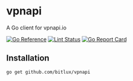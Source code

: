 # vpnapi
A Go client for vpnapi.io

[![Go Reference](https://pkg.go.dev/badge/github.com/bitlux/vpnapi.svg)](https://pkg.go.dev/github.com/bitlux/vpnapi)
[![Lint Status](https://github.com/bitlux/vpnapi/workflows/golangci-lint/badge.svg)](https://github.com/bitlux/vpnapi/actions?query=workflow%3Agolangci-lint)
[![Go Report Card](https://goreportcard.com/badge/github.com/bitlux/vpnapi)](https://goreportcard.com/report/github.com/bitlux/vpnapi)

## Installation

```
go get github.com/bitlux/vpnapi
```
